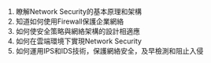 

1. 瞭解Network Security的基本原理和架構
2. 知道如何使用Firewall保護企業網絡
3. 如何使安全策略與網絡架構的設計相適應
4. 如何在雲端環境下實現Network Security
5. 如何運用IPS和IDS技術，保護網絡安全，及早檢測和阻止入侵